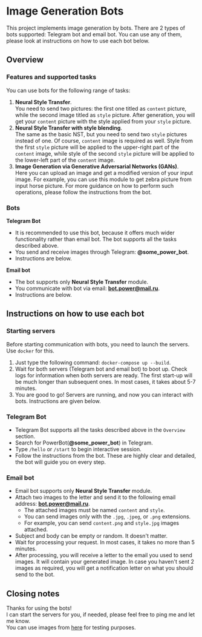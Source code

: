 # Image Generation Bots
This project implements image generation by bots.
There are 2 types of bots supported: Telegram bot and email bot. 
You can use any of them, please look at instructions on how to use each bot below.  

## Overview
### Features and supported tasks
You can use bots for the following range of tasks:
1. **Neural Style Transfer**.   
You need to send two pictures: the first one titled as `content` picture, 
while the second image titled as `style` picture. After generation, you will get your `content` picture
with the style applied from your `style` picture.  
2. **Neural Style Transfer with style blending**.  
The same as the basic NST, but you need to send two `style`
pictures instead of one. Of course, `content` image is required as well. 
Style from the first `style` picture will be applied to the upper-right part of the `content` image, 
while style of the second `style` picture will be applied to the lower-left part of the `content` image. 
3. **Image Generation via Generative Adversarial Networks (GANs)**.  
Here you can upload an image and get a modified version of your input image. 
For example, you can use this module to get zebra picture from input horse picture.
For more guidance on how to perform such operations, please follow the instructions from the bot.  

### Bots
**Telegram Bot**  
* It is recommended to use this bot, because it offers much wider functionality rather than email bot.
The bot supports all the tasks described above. 
* You send and receive images through Telegram: **@some_power_bot**.  
* Instructions are below.

**Email bot**  
* The bot supports only **Neural Style Transfer** module. 
* You communicate with bot via email: **bot.power@mail.ru**.  
* Instructions are below.

## Instructions on how to use each bot
### Starting servers
Before starting communication with bots, you need to launch the servers. Use `docker` for this.
1. Just type the following command: `docker-compose up --build`.
2. Wait for both servers (Telegram bot and email bot) to boot up.
Check logs for information when both servers are ready. 
The first start-up will be much longer than subsequent ones. In most cases, it takes about 5-7 minutes.
3. You are good to go! Servers are running, and now you can interact with bots. Instructions are given below.  

### Telegram Bot
* Telegram Bot supports all the tasks described above in the `Overview` section.  
* Search for PowerBot(**@some_power_bot**) in Telegram. 
* Type `/hello` or `/start` to begin interactive session.
* Follow the instructions from the bot. These are highly clear and detailed, the bot will guide you on every step.

### Email bot
* Email bot supports only **Neural Style Transfer** module.
* Attach two images to the letter and send it to the following email address: **bot.power@mail.ru**.
    - The attached images must be named `content` and `style`.
    - You can send images only with the `.jpg`, `.jpeg`, or `.png` extensions.
    - For example, you can send `content.png` and `style.jpg` images attached.
* Subject and body can be empty or random. It doesn't matter.
* Wait for processing your request. In most cases, it takes no more than 5 minutes.
* After processing, you will receive a letter to the email you used to send images. 
It will contain your generated image. In case you haven't sent 2 images as required, 
you will get a notification letter on what you should send to the bot.

## Closing notes
Thanks for using the bots!  
I can start the servers for you, if needed, please feel free to ping me and let me know.  
You can use images from [here](telegram_bot/images) for testing purposes.  
